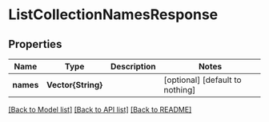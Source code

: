 # ListCollectionNamesResponse


## Properties
Name | Type | Description | Notes
------------ | ------------- | ------------- | -------------
**names** | **Vector{String}** |  | [optional] [default to nothing]


[[Back to Model list]](../README.md#models) [[Back to API list]](../README.md#api-endpoints) [[Back to README]](../README.md)


